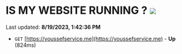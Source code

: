 # IS MY WEBSITE RUNNING ? [![](https://img.shields.io/static/v1?label=Sponsor&message=%E2%9D%A4&logo=GitHub&color=%23fe8e86)](https://github.com/sponsors/<username>)

Last updated: **8/19/2023, 1:42:36 PM**

- `GET` [https://youssefservice.me](https://youssefservice.me) - **Up** (824ms)
